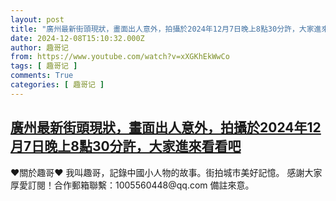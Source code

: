 ```yaml
---
layout: post
title: "廣州最新街頭現狀，畫面出人意外，拍攝於2024年12月7日晚上8點30分許，大家進來看看吧"
date: 2024-12-08T15:10:32.000Z
author: 趣哥记
from: https://www.youtube.com/watch?v=xXGKhEkWwCo
tags: [ 趣哥记 ]
comments: True
categories: [ 趣哥记 ]
---
```

<!--1733670632000-->
[廣州最新街頭現狀，畫面出人意外，拍攝於2024年12月7日晚上8點30分許，大家進來看看吧](https://www.youtube.com/watch?v=xXGKhEkWwCo)
------

<div>
♥關於趣哥♥  我叫趣哥，記錄中國小人物的故事。街拍城市美好記憶。  感謝大家厚愛訂閱！合作郵箱聯繫：1005560448@qq.com 備註來意。
</div>
